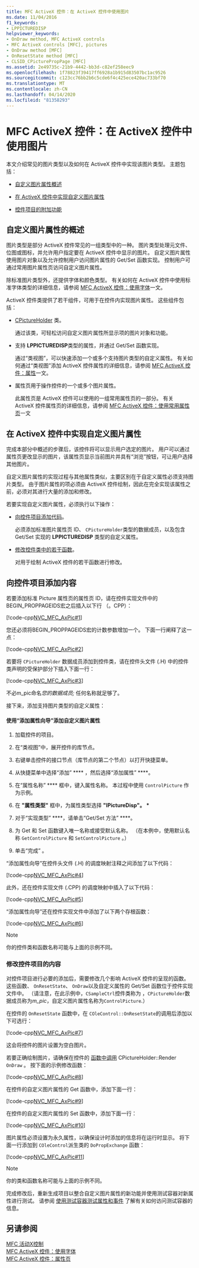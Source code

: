 ```yaml
---
title: MFC ActiveX 控件：在 ActiveX 控件中使用图片
ms.date: 11/04/2016
f1_keywords:
- LPPICTUREDISP
helpviewer_keywords:
- OnDraw method, MFC ActiveX controls
- MFC ActiveX controls [MFC], pictures
- OnDraw method [MFC]
- OnResetState method [MFC]
- CLSID_CPicturePropPage [MFC]
ms.assetid: 2e49735c-21b9-4442-bb3d-c82ef258eec9
ms.openlocfilehash: 1f78823f39417ff6928a1b915d83507bc1ac9526
ms.sourcegitcommit: c123cc76bb2b6c5cde6f4c425ece420ac733bf70
ms.translationtype: MT
ms.contentlocale: zh-CN
ms.lasthandoff: 04/14/2020
ms.locfileid: "81358293"
---
```

# <a name="mfc-activex-controls-using-pictures-in-an-activex-control"></a>MFC ActiveX 控件：在 ActiveX 控件中使用图片

本文介绍常见的图片类型以及如何在 ActiveX 控件中实现该图片类型。 主题包括：

- [自定义图片属性概述](#_core_overview_of_custom_picture_properties)

- [在 ActiveX 控件中实现自定义图片属性](#_core_implementing_a_custom_picture_property_in_your_activex_control)

- [控件项目的附加功能](#_core_additions_to_your_control_project)

## <a name="overview-of-custom-picture-properties"></a><a name="_core_overview_of_custom_picture_properties"></a> 自定义图片属性的概述

图片类型是部分 ActiveX 控件常见的一组类型中的一种。 图片类型处理元文件、位图或图标，并允许用户指定要在 ActiveX 控件中显示的图片。 自定义图片属性使用图片对象以及允许控制用户访问图片属性的 Get/Set 函数实现。 控制用户可通过常用图片属性页访问自定义图片属性。

除标准图片类型外，还提供字体和颜色类型。 有关如何在 ActiveX 控件中使用标准字体类型的详细信息，请参阅 [MFC ActiveX 控件：使用字体](../mfc/mfc-activex-controls-using-fonts.md)一文。

ActiveX 控件类提供了若干组件，可用于在控件内实现图片属性。 这些组件包括：

- [CPictureHolder](../mfc/reference/cpictureholder-class.md) 类。

   通过该类，可轻松访问自定义图片属性所显示项的图片对象和功能。

- 支持 **LPPICTUREDISP**类型的属性，并通过 Get/Set 函数实现。

   通过“类视图”，可以快速添加一个或多个支持图片类型的自定义属性。 有关如何通过“类视图”添加 ActiveX 控件属性的详细信息，请参阅 [MFC ActiveX 控件：属性](../mfc/mfc-activex-controls-properties.md)一文。

- 属性页用于操作控件的一个或多个图片属性。

   此属性页是 ActiveX 控件可以使用的一组常用属性页的一部分。 有关 ActiveX 控件属性页的详细信息，请参阅 [MFC ActiveX 控件：使用常用属性页](../mfc/mfc-activex-controls-using-stock-property-pages.md)一文

## <a name="implementing-a-custom-picture-property-in-your-activex-control"></a><a name="_core_implementing_a_custom_picture_property_in_your_activex_control"></a>在 ActiveX 控件中实现自定义图片属性

完成本部分中概述的步骤后，该控件将可以显示用户选定的图片。 用户可以通过属性页更改显示的图片，该属性页显示当前图片并具有“浏览”按钮，可让用户选择其他图片。

自定义图片属性的实现过程与其他属性类似，主要区别在于自定义属性必须支持图片类型。 由于图片属性的项必须由 ActiveX 控件绘制，因此在完全实现该属性之前，必须对其进行大量的添加和修改。

若要实现自定义图片属性，必须执行以下操作：

- [向控件项目添加代码](#_core_additions_to_your_control_project)。

   必须添加标准图片属性页 ID、 `CPictureHolder`类型的数据成员，以及包含 Get/Set 实现的 **LPPICTUREDISP** 类型的自定义属性。

- [修改控件类中的若干函数](#_core_modifications_to_your_control_project)。

   对用于绘制 ActiveX 控件的若干函数进行修改。

## <a name="additions-to-your-control-project"></a><a name="_core_additions_to_your_control_project"></a> 向控件项目添加内容

若要添加标准 Picture 属性页的属性页 ID，请在控件实现文件中的BEGIN_PROPPAGEIDS宏之后插入以下行 （。CPP）：

[!code-cpp[NVC_MFC_AxPic#1](../mfc/codesnippet/cpp/mfc-activex-controls-using-pictures-in-an-activex-control_1.cpp)]

您还必须将BEGIN_PROPPAGEIDS宏的计数参数增加一个。 下面一行阐释了这一点：

[!code-cpp[NVC_MFC_AxPic#2](../mfc/codesnippet/cpp/mfc-activex-controls-using-pictures-in-an-activex-control_2.cpp)]

若要将 `CPictureHolder` 数据成员添加到控件类，请在控件头文件 (.H) 中的控件类声明的受保护部分下插入下面一行：

[!code-cpp[NVC_MFC_AxPic#3](../mfc/codesnippet/cpp/mfc-activex-controls-using-pictures-in-an-activex-control_3.h)]

不必m_pic命名*您的数据成员;* 任何名称就足够了。

接下来，添加支持图片类型的自定义属性：

#### <a name="to-add-a-custom-picture-property-using-the-add-property-wizard"></a>使用“添加属性向导”添加自定义图片属性

1. 加载控件的项目。

1. 在“类视图”中，展开控件的库节点。

1. 右键单击控件的接口节点（库节点的第二个节点）以打开快捷菜单。

1. 从快捷菜单中选择“添加” **** ，然后选择“添加属性” ****。

1. 在“属性名称” **** 框中，键入属性名称。 本过程中使用 `ControlPicture` 作为示例。

1. 在 **"属性类型"** 框中，为属性类型选择 **"IPictureDisp"。** <strong>\*</strong>

1. 对于“实现类型” ****，请单击“Get/Set 方法” ****。

1. 为 Get 和 Set 函数键入唯一名称或接受默认名称。 （在本例中，使用默认名称 `GetControlPicture` 和 `SetControlPicture` 。）

1. 单击“完成”  。

“添加属性向导”在控件头文件 (.H) 的调度映射注释之间添加了以下代码：

[!code-cpp[NVC_MFC_AxPic#4](../mfc/codesnippet/cpp/mfc-activex-controls-using-pictures-in-an-activex-control_4.h)]

此外，还在控件实现文件 (.CPP) 的调度映射中插入了以下代码：

[!code-cpp[NVC_MFC_AxPic#5](../mfc/codesnippet/cpp/mfc-activex-controls-using-pictures-in-an-activex-control_5.cpp)]

“添加属性向导”还在控件实现文件中添加了以下两个存根函数：

[!code-cpp[NVC_MFC_AxPic#6](../mfc/codesnippet/cpp/mfc-activex-controls-using-pictures-in-an-activex-control_6.cpp)]

> [!NOTE]
> 你的控件类和函数名称可能与上面的示例不同。

### <a name="modifications-to-your-control-project"></a><a name="_core_modifications_to_your_control_project"></a> 修改控件项目的内容

对控件项目进行必要的添加后，需要修改几个影响 ActiveX 控件的呈现的函数。 这些函数、 `OnResetState`、 `OnDraw`以及自定义属性的 Get/Set 函数位于控件实现文件中。 （请注意，在此示例中，`CSampleCtrl`控件类称为 ，`CPictureHolder`数据成员称为*m_pic*，自定义图片属性名称为`ControlPicture`.）

在控件的 `OnResetState` 函数中，在 `COleControl::OnResetState`的调用后添加以下可选行：

[!code-cpp[NVC_MFC_AxPic#7](../mfc/codesnippet/cpp/mfc-activex-controls-using-pictures-in-an-activex-control_7.cpp)]

这会将控件的图片设置为空白图片。

若要正确绘制图片，请确保在控件的 [函数中调用](../mfc/reference/cpictureholder-class.md#render) CPictureHolder::Render `OnDraw` 。 按下面的示例修改函数：

[!code-cpp[NVC_MFC_AxPic#8](../mfc/codesnippet/cpp/mfc-activex-controls-using-pictures-in-an-activex-control_8.cpp)]

在控件的自定义图片属性的 Get 函数中，添加下面一行：

[!code-cpp[NVC_MFC_AxPic#9](../mfc/codesnippet/cpp/mfc-activex-controls-using-pictures-in-an-activex-control_9.cpp)]

在控件的自定义图片属性的 Set 函数中，添加下面一行：

[!code-cpp[NVC_MFC_AxPic#10](../mfc/codesnippet/cpp/mfc-activex-controls-using-pictures-in-an-activex-control_10.cpp)]

图片属性必须设置为永久属性，以确保设计时添加的信息将在运行时显示。 将下面一行添加到 `COleControl`派生类的 `DoPropExchange` 函数：

[!code-cpp[NVC_MFC_AxPic#11](../mfc/codesnippet/cpp/mfc-activex-controls-using-pictures-in-an-activex-control_11.cpp)]

> [!NOTE]
> 你的类和函数名称可能与上面的示例不同。

完成修改后，重新生成项目以整合自定义图片属性的新功能并使用测试容器对新属性进行测试。 请参阅 [使用测试容器测试属性和事件](../mfc/testing-properties-and-events-with-test-container.md) 了解有关如何访问测试容器的信息。

## <a name="see-also"></a>另请参阅

[MFC 活动X控制](../mfc/mfc-activex-controls.md)<br/>
[MFC ActiveX 控件：使用字体](../mfc/mfc-activex-controls-using-fonts.md)<br/>
[MFC ActiveX 控件：属性页](../mfc/mfc-activex-controls-property-pages.md)
